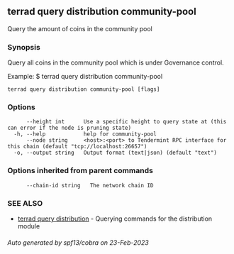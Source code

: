 ## terrad query distribution community-pool

Query the amount of coins in the community pool

### Synopsis

Query all coins in the community pool which is under Governance control.

Example:
$ terrad query distribution community-pool

```
terrad query distribution community-pool [flags]
```

### Options

```
      --height int      Use a specific height to query state at (this can error if the node is pruning state)
  -h, --help            help for community-pool
      --node string     <host>:<port> to Tendermint RPC interface for this chain (default "tcp://localhost:26657")
  -o, --output string   Output format (text|json) (default "text")
```

### Options inherited from parent commands

```
      --chain-id string   The network chain ID
```

### SEE ALSO

* [terrad query distribution](terrad_query_distribution.md)	 - Querying commands for the distribution module

###### Auto generated by spf13/cobra on 23-Feb-2023
